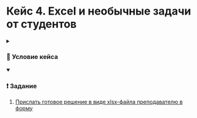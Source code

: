 # Кейс 4. Excel и необычные задачи от студентов

<details>
  <summary><h3>📖 Условие кейса</h3></summary>

</details>

<details open> 
  <summary><h3>❗ Задание</h3></summary>

  1. [Прислать готовое решение в виде xlsx-файла преподавателю в форму]()

</details>
